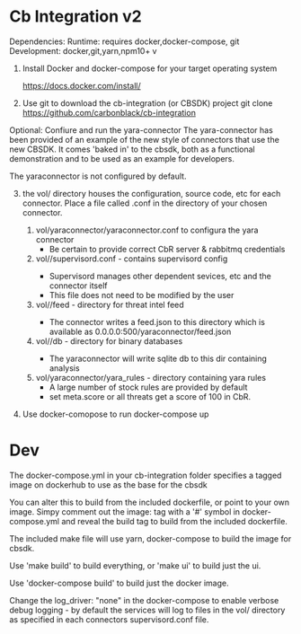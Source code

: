 # Cb Integration v2

Dependencies:
Runtime: requires docker,docker-compose, git
Development: docker,git,yarn,npm10+ v

1. Install Docker and docker-compose for your target operating system

	https://docs.docker.com/install/

2. Use git to download the cb-integration (or CBSDK)  project 
    git clone https://github.com/carbonblack/cb-integration

Optional: Confiure and run the yara-connector
The yara-connector has been provided of an example of the new style of connectors
that use the new CBSDK. It comes 'baked in' to the cbsdk, both as a functional 
demonstration and to be used as an example for developers. 

The yaraconnector is not configured by default. 

3. the vol/<connectorname> directory houses the configuration, source code, etc
for each connector. Place a file called <connectorname>.conf in the directory
 of your chosen connector.
    1) vol/yaraconnector/yaraconnector.conf to configura the yara connector
        - Be certain to provide correct CbR server & rabbitmq credentials
    2) vol/<connectorname>/supervisord.conf - contains supervisord config
        - Supervisord manages other dependent sevices, etc and the connector itself
        - This file does not need to be modified by the user
    3) vol/<connectorname>/feed - directory for threat intel feed
        - The connector writes a feed.json to this directory which is available
        as 0.0.0.0:500/yaraconnector/feed.json
    4) vol/<connectorname>/db - directory for binary databases
        - The yaraconnector will write sqlite db to this dir containing analysis
    5) vol/yaraconnector/yara_rules - directory containing yara rules
        - A large number of stock rules are provided by default
        - set meta.score or all threats get a score of 100 in CbR.

3. Use docker-comopose to run
    docker-compose up 

# Dev

The docker-compose.yml in your cb-integration folder specifies a tagged 
image on dockerhub to use as the base for the cbsdk

You can alter this to build from the included dockerfile, or point to your own image.
Simpy comment out the image: tag with a '#' symbol in docker-compose.yml
and reveal the build tag to build from the included dockerfile.

The included make file will use yarn, docker-compose to build the image for
cbsdk. 

Use 'make build' to build everything, or 'make ui' to build just the ui.

Use 'docker-compose build' to build just the docker image.

Change the log_driver: "none" in the docker-compose to enable verbose debug logging - by default
the services will log to files in the vol/<connectorname> directory as specified
in each connectors supervisord.conf file.


